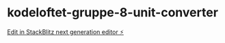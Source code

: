 # kodeloftet-gruppe-8-unit-converter

[Edit in StackBlitz next generation editor ⚡️](https://stackblitz.com/~/github.com/LarsGJobloop/kodeloftet-gruppe-8-unit-converter)